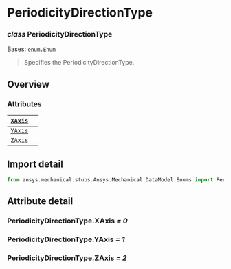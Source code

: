 <a id="periodicitydirectiontype"></a>

# PeriodicityDirectionType

<a id="PeriodicityDirectionType"></a>

### *class* PeriodicityDirectionType

Bases: [`enum.Enum`](https://docs.python.org/3/library/enum.html#enum.Enum)

> Specifies the PeriodicityDirectionType.

> <!-- !! processed by numpydoc !! -->

<a id="overview"></a>

## Overview

### Attributes

| [`XAxis`](#PeriodicityDirectionType.XAxis)   |    |
|----------------------------------------------|----|
| [`YAxis`](#PeriodicityDirectionType.YAxis)   |    |
| [`ZAxis`](#PeriodicityDirectionType.ZAxis)   |    |

<a id="import-detail"></a>

## Import detail

```python
from ansys.mechanical.stubs.Ansys.Mechanical.DataModel.Enums import PeriodicityDirectionType
```

<a id="attribute-detail"></a>

## Attribute detail

<a id="PeriodicityDirectionType.XAxis"></a>

### PeriodicityDirectionType.XAxis *= 0*

<a id="PeriodicityDirectionType.YAxis"></a>

### PeriodicityDirectionType.YAxis *= 1*

<a id="PeriodicityDirectionType.ZAxis"></a>

### PeriodicityDirectionType.ZAxis *= 2*
